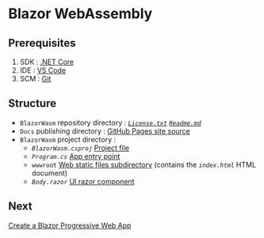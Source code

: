 # Blazor WebAssembly

## Prerequisites

1. SDK : [.NET Core](https://dotnet.microsoft.com/download)
2. IDE : [VS Code](https://code.visualstudio.com/download)
3. SCM : [Git](https://git-scm.com/downloads)

## Structure

- `BlazorWasm` repository directory : [*`License.txt`*](https://help.github.com/en/github/creating-cloning-and-archiving-repositories/licensing-a-repository) [*`Readme.md`*](https://help.github.com/en/github/creating-cloning-and-archiving-repositories/about-readmes)
- `Docs` publishing directory : [GitHub Pages site source](https://help.github.com/en/github/working-with-github-pages/configuring-a-publishing-source-for-your-github-pages-site#choosing-a-publishing-source)
- `BlazorWasm` project directory :
  - *`BlazorWasm.csproj`* [Project file](https://docs.microsoft.com/en-us/dotnet/architecture/blazor-for-web-forms-developers/project-structure#project-file)
  - *`Program.cs`* [App entry point](https://docs.microsoft.com/en-us/dotnet/architecture/blazor-for-web-forms-developers/project-structure#entry-point)
  - `wwwroot` [Web static files subdirectory](https://docs.microsoft.com/en-us/dotnet/architecture/blazor-for-web-forms-developers/project-structure#static-files) (contains the *`index.html`* HTML document)
  - *`Body.razor`* [UI razor component](https://docs.microsoft.com/en-us/dotnet/architecture/blazor-for-web-forms-developers/project-structure#razor-components)

## Next

[Create a Blazor Progressive Web App](https://github.com/FrancoisDotNet/BlazorPwa)
